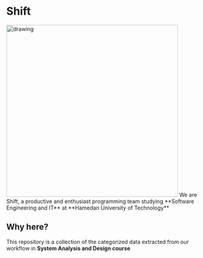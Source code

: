 # Shift
<img src="https://user-images.githubusercontent.com/77578060/143627510-11cafeb3-078d-452c-a682-94d84e8d2ba2.jpg" alt="drawing" style="width:450px;"/>
We are Shift, a productive and enthusiast programming team studying **Software Engineering and IT** at **Hamedan University of Technology**

## Why here?
This repository is a collection of the categorized data extracted from our workflow in **System Analysis and Design course**
